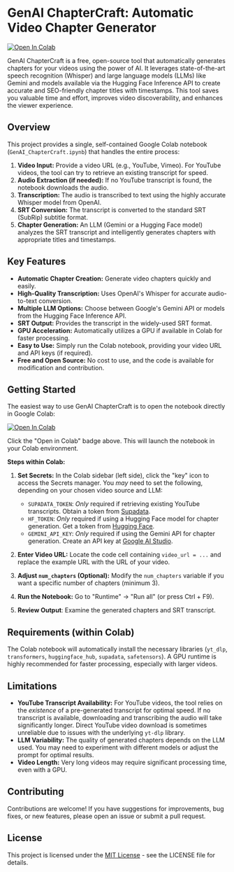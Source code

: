 # GenAI ChapterCraft: Automatic Video Chapter Generator

[![Open In Colab](https://colab.research.google.com/assets/colab-badge.svg)](https://colab.research.google.com/github/kirbah/genai-chaptercraft/blob/main/GenAI_ChapterCraft.ipynb)

GenAI ChapterCraft is a free, open-source tool that automatically generates chapters for your videos using the power of AI.  It leverages state-of-the-art speech recognition (Whisper) and large language models (LLMs) like Gemini and models available via the Hugging Face Inference API to create accurate and SEO-friendly chapter titles with timestamps.  This tool saves you valuable time and effort, improves video discoverability, and enhances the viewer experience.

## Overview

This project provides a single, self-contained Google Colab notebook (`GenAI_ChapterCraft.ipynb`) that handles the entire process:

1.  **Video Input:**  Provide a video URL (e.g., YouTube, Vimeo).  For YouTube videos, the tool can try to retrieve an existing transcript for speed.
2.  **Audio Extraction (if needed):** If no YouTube transcript is found, the notebook downloads the audio.
3.  **Transcription:**  The audio is transcribed to text using the highly accurate Whisper model from OpenAI.
4.  **SRT Conversion:** The transcript is converted to the standard SRT (SubRip) subtitle format.
5.  **Chapter Generation:**  An LLM (Gemini or a Hugging Face model) analyzes the SRT transcript and intelligently generates chapters with appropriate titles and timestamps.

## Key Features

*   **Automatic Chapter Creation:**  Generate video chapters quickly and easily.
*   **High-Quality Transcription:** Uses OpenAI's Whisper for accurate audio-to-text conversion.
*   **Multiple LLM Options:** Choose between Google's Gemini API or models from the Hugging Face Inference API.
*   **SRT Output:**  Provides the transcript in the widely-used SRT format.
*   **GPU Acceleration:**  Automatically utilizes a GPU if available in Colab for faster processing.
*   **Easy to Use:**  Simply run the Colab notebook, providing your video URL and API keys (if required).
*   **Free and Open Source:**  No cost to use, and the code is available for modification and contribution.

## Getting Started

The easiest way to use GenAI ChapterCraft is to open the notebook directly in Google Colab:

[![Open In Colab](https://colab.research.google.com/assets/colab-badge.svg)](https://colab.research.google.com/github/kirbah/genai-chaptercraft/blob/main/GenAI_ChapterCraft.ipynb)

Click the "Open in Colab" badge above.  This will launch the notebook in your Colab environment.

**Steps within Colab:**

1.  **Set Secrets:**  In the Colab sidebar (left side), click the "key" icon to access the Secrets manager.  You *may* need to set the following, depending on your chosen video source and LLM:
    *   `SUPADATA_TOKEN`:  *Only* required if retrieving existing YouTube transcripts. Obtain a token from [Supadata](https://supadata.ai/).
    *   `HF_TOKEN`:  *Only* required if using a Hugging Face model for chapter generation.  Get a token from [Hugging Face](https://huggingface.co/settings/tokens).
    *   `GEMINI_API_KEY`: *Only* required if using the Gemini API for chapter generation. Create an API key at [Google AI Studio](https://aistudio.google.com/apikey).

2.  **Enter Video URL:**  Locate the code cell containing `video_url = ...` and replace the example URL with the URL of your video.

3.  **Adjust `num_chapters` (Optional):**  Modify the `num_chapters` variable if you want a specific number of chapters (minimum 3).

4.  **Run the Notebook:** Go to "Runtime" -> "Run all" (or press Ctrl + F9).

5. **Review Output**: Examine the generated chapters and SRT transcript.

## Requirements (within Colab)

The Colab notebook will automatically install the necessary libraries (`yt_dlp`, `transformers`, `huggingface_hub`, `supadata`, `safetensors`).  A GPU runtime is highly recommended for faster processing, especially with larger videos.

## Limitations

*   **YouTube Transcript Availability:** For YouTube videos, the tool relies on the *existence* of a pre-generated transcript for optimal speed.  If no transcript is available, downloading and transcribing the audio will take significantly longer.  Direct YouTube video download is sometimes unreliable due to issues with the underlying `yt-dlp` library.
*   **LLM Variability:** The quality of generated chapters depends on the LLM used.  You may need to experiment with different models or adjust the prompt for optimal results.
*   **Video Length:** Very long videos may require significant processing time, even with a GPU.

## Contributing

Contributions are welcome! If you have suggestions for improvements, bug fixes, or new features, please open an issue or submit a pull request.

## License

This project is licensed under the [MIT License](LICENSE) - see the LICENSE file for details.
```
